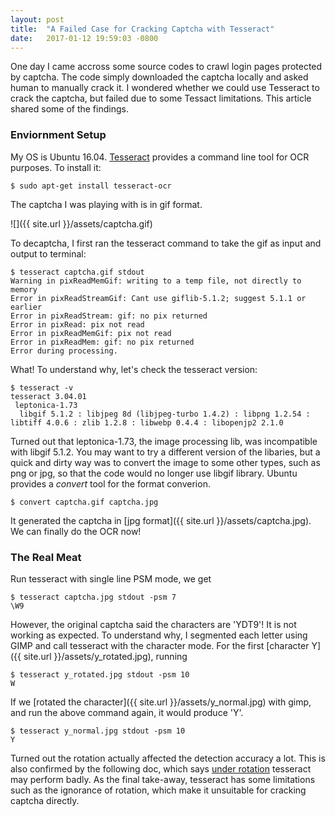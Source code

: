 ```yaml
---
layout: post
title:  "A Failed Case for Cracking Captcha with Tesseract"
date:   2017-01-12 19:59:03 -0800
---
```

One day I came accross some source codes to crawl login pages protected by captcha. The code simply downloaded the captcha locally and asked human to manually crack it. I wondered whether we could use Tesseract to crack the captcha, but failed due to some Tessact limitations. This article shared some of the findings.

### Enviornment Setup
My OS is Ubuntu 16.04. [Tesseract](https://github.com/tesseract-ocr/tesseract) provides a command line tool for OCR purposes. To install it:

```shell
$ sudo apt-get install tesseract-ocr
```

The captcha I was playing with is in gif format.

![]({{ site.url }}/assets/captcha.gif)

To decaptcha, I first ran the tesseract command to take the gif as input and output to terminal:

```shell
$ tesseract captcha.gif stdout
Warning in pixReadMemGif: writing to a temp file, not directly to memory
Error in pixReadStreamGif: Cant use giflib-5.1.2; suggest 5.1.1 or earlier
Error in pixReadStream: gif: no pix returned
Error in pixRead: pix not read
Error in pixReadMemGif: pix not read
Error in pixReadMem: gif: no pix returned
Error during processing.
```

What! To understand why, let's check the tesseract version:

```shell
$ tesseract -v
tesseract 3.04.01
 leptonica-1.73
  libgif 5.1.2 : libjpeg 8d (libjpeg-turbo 1.4.2) : libpng 1.2.54 : libtiff 4.0.6 : zlib 1.2.8 : libwebp 0.4.4 : libopenjp2 2.1.0
```

Turned out that leptonica-1.73, the image processing lib, was incompatible with libgif 5.1.2. You may want to try a different version of the libaries, but a quick and dirty way was to convert the image to some other types, such as png or jpg, so that the code would no longer use libgif library.
Ubuntu provides a *convert* tool for the format converion.

```shell
$ convert captcha.gif captcha.jpg 
```

It generated the captcha in [jpg format]({{ site.url }}/assets/captcha.jpg). We can finally do the OCR now!

### The Real Meat
Run tesseract with single line PSM mode, we get

```
$ tesseract captcha.jpg stdout -psm 7
\W9
```

However, the original captcha said the characters are 'YDT9'! It is not working as expected. To understand why, I segmented each letter using GIMP and call tesseract with the character mode. For the first [character Y]({{ site.url }}/assets/y_rotated.jpg), running
```shell
$ tesseract y_rotated.jpg stdout -psm 10
W
```
If we [rotated the character]({{ site.url }}/assets/y_normal.jpg) with gimp, and run the above command again, it would produce 'Y'.

```shell
$ tesseract y_normal.jpg stdout -psm 10
Y
```

Turned out the rotation actually affected the detection accuracy a lot.
This is also confirmed by the following doc, which says [under rotation](https://github.com/tesseract-ocr/tesseract/wiki/ImproveQuality#rotation--deskewing)
tesseract may perform badly.
As the final take-away, tesseract has some limitations such as the ignorance of rotation, which make it unsuitable for cracking captcha directly.

